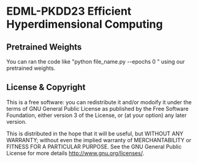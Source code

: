 # EDML-PKDD23 Efficient Hyperdimensional Computing



## Pretrained Weights
You can ran the code like "python file_name.py --epochs 0 " using our pretrained weights.


## License & Copyright
This is a free software: you can redistribute it and/or modoify it under the terms of GNU General Public License as published by the Free Software Foundation, either version 3 of the License, or (at your option) any later version.

This is distributed in the hope that it will be useful, but WITHOUT ANY WARRANTY; without even the implied warranty of MERCHANTABILITY or FITNESS FOR A PARTICULAR PURPOSE. See the GNU General Public License for more details http://www.gnu.org/licenses/.
